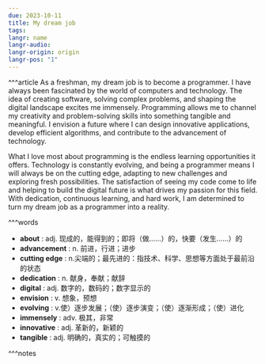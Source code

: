 ```yaml
---
due: 2023-10-11
title: My dream job
tags: 
langr: name
langr-audio: 
langr-origin: origin
langr-pos: "1"
---
```


^^^article
As a freshman, my dream job is to become a programmer. I have always been fascinated by the world of computers and technology. The idea of creating software, solving complex problems, and shaping the digital landscape excites me immensely. Programming allows me to channel my creativity and problem-solving skills into something tangible and meaningful. I envision a future where I can design innovative applications, develop efficient algorithms, and contribute to the advancement of technology.

What I love most about programming is the endless learning opportunities it offers. Technology is constantly evolving, and being a programmer means I will always be on the cutting edge, adapting to new challenges and exploring fresh possibilities. The satisfaction of seeing my code come to life and helping to build the digital future is what drives my passion for this field. With dedication, continuous learning, and hard work, I am determined to turn my dream job as a programmer into a reality.


^^^words
+ **about** : adj. 现成的，能得到的；即将（做……）的，快要（发生……）的 
+ **advancement** : n. 前进，行进；进步
+ **cutting edge** : n.尖端的；最先进的：指技术、科学、思想等方面处于最前沿的状态
+ **dedication** : n. 献身，奉献；献辞
+ **digital** : adj. 数字的，数码的；数字显示的
+ **envision** : v. 想象，预想
+ **evolving** : v.使）逐步发展；（使）逐步演变；（使）逐渐形成；（使）进化
+ **immensely** : adv. 极其，非常
+ **innovative** : adj. 革新的，新颖的
+ **tangible** : adj. 明确的，真实的；可触摸的

^^^notes